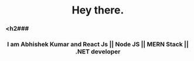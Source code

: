       
### <h1 align="center"> Hey there. </h1>
### <h2### <h3 align="center"> I am Abhishek Kumar and **React Js** || **Node JS** || **MERN Stack** || **.NET** developer </h3>


<!--
**kr53akd/kr53akd** is a ✨ _special_ ✨ repository because its `README.md` (this file) appears on your GitHub profile.

Here are some ideas to get you started:

- 🔭 I’m currently working on ...
- 🌱 I’m currently learning ...
- 👯 I’m looking to collaborate on ...
- 🤔 I’m looking for help with ...
- 💬 Ask me about ...
- 📫 How to reach me: ...
- 😄 Pronouns: ...
- ⚡ Fun fact: ...
-->

